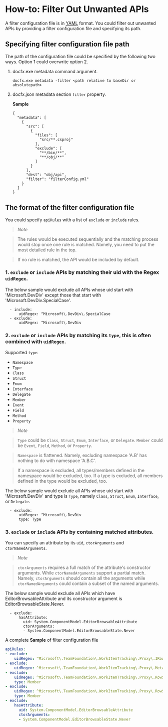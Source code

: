 How-to: Filter Out Unwanted APIs 
================================

A filter configuration file is in [YAML](http://www.yaml.org/spec/1.2/spec.html) format. You could filter out unwanted APIs by providing a filter configuration file and specifying its path.

Specifying filter configuration file path
-----------------------------------------

The path of the configuration file could be specified by the following two ways. Option 1 could overwrite option 2.

1. docfx.exe metadata command argument.

   `docfx.exe metadata -filter <path relative to baseDir or absolutepath>`

2. docfx.json metadata section `filter` property.
 
   **Sample**
   ```
   {
     "metadata": [
       {
         "src": [
           {
             "files": [
               "src/**.csproj"
             ],
             "exclude": [
               "**/bin/**",
               "**/obj/**"
             ]
           }
         ],
         "dest": "obj/api",
         "filter": "filterConfig.yml"
       }
     ]
   }
   ```

The format of the filter configuration file
-------------------------------------------

You could specify `apiRules` with a list of `exclude` or `include` rules.

> *Note*

> The rules would be executed sequentially and the matching process would stop once one rule is matched. 
> Namely, you need to put the most detailed rule in the top.

> If no rule is matched, the API would be included by default.


### 1. `exclude` or `include` APIs by matching their uid with the Regex `uidRegex`.  
  
The below sample would exclude all APIs whose uid start with 'Microsoft.DevDiv' except those that start with 'Microsoft.DevDiv.SpecialCase'.
 
```
  - include:
      uidRegex: ^Microsoft\.DevDiv\.SpecialCase
  - exclude:
      uidRegex: ^Microsoft\.DevDiv
```

### 2. `exclude` or `include` APIs by matching its `type`, this is often combined with `uidRegex`.  
  
Supported `type`:
 * `Namespace`
 * `Type`
 * `Class`
 * `Struct`
 * `Enum`
 * `Interface`
 * `Delegate`
 * `Member`
 * `Event`
 * `Field`
 * `Method`
 * `Property`
  
> *Note*
  
> `Type` could be `Class`, `Struct`, `Enum`, `Interface`, or `Delegate`. `Member` could be `Event`, `Field`, `Method`, or `Property`.
  
> `Namespace` is flattened. Namely, excluding namespace 'A.B' has nothing to do with namespace 'A.B.C'.
  
> If a namespace is excluded, all types/members defined in the namespace would be excluded, too.
> If a type is excluded, all members defined in the type would be excluded, too.
  
The below sample would exclude all APIs whose uid start with 'Microsoft.DevDiv' and type is `Type`, namely `Class`, `Struct`,
`Enum`, `Interface`, or `Delegate`.
  
```
  - exclude:
      uidRegex: ^Microsoft\.DevDiv
      type: Type
```
  
### 3. `exclude` or `include` APIs by containing matched attributes.
  
You can specify an attribute by its `uid`, `ctorArguments` and `ctorNamedArguments`.
  
> *Note*

> `ctorArguments` requires a full match of the attribute's constructor arguments. While `ctorNamedArguments` support a partial match.
> Namely, `ctorArguments` should contain all the arguments while `ctorNamedArguments` could contain a subset of the named arguments. 
  
The below sample would exclude all APIs which have EditorBrowsableAttribute and its constructor argument is EditorBrowsableState.Never.
  
```
  - exclude:
      hasAttribute:
        uid: System.ComponentModel.EditorBrowsableAttribute
        ctorArguments:
        - System.ComponentModel.EditorBrowsableState.Never
```
  
A complete **Sample** of filter configuration file 

```yaml
apiRules:
- exclude:
    uidRegex: ^Microsoft\.TeamFoundation\.WorkItemTracking\.Proxy\.IRowSetsNative$
- exclude:
    uidRegex: ^Microsoft\.TeamFoundation\.WorkItemTracking\.Proxy\.MetadataRowSetsNative$
- exclude:
    uidRegex: ^Microsoft\.TeamFoundation\.WorkItemTracking\.Proxy\.RowSet\.Columns.*$
    type: Member
- exclude:
    uidRegex: ^Microsoft\.TeamFoundation\.WorkItemTracking\.Proxy\.RowSetColumn\.Name.*$
    type: Member
- exclude:
    hasAttribute:
      uid: System.ComponentModel.EditorBrowsableAttribute
      ctorArguments:
      - System.ComponentModel.EditorBrowsableState.Never
```

